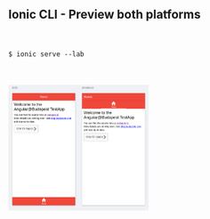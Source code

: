 <h2>Ionic CLI - Preview both platforms</h2>

<pre style="width:50%">
<code data-trim contenteditable class="js vbnet code-larger">

$ ionic serve --lab

</code>

<img src="resources/ionic/ionic-cli-preview.png" />

</pre>

